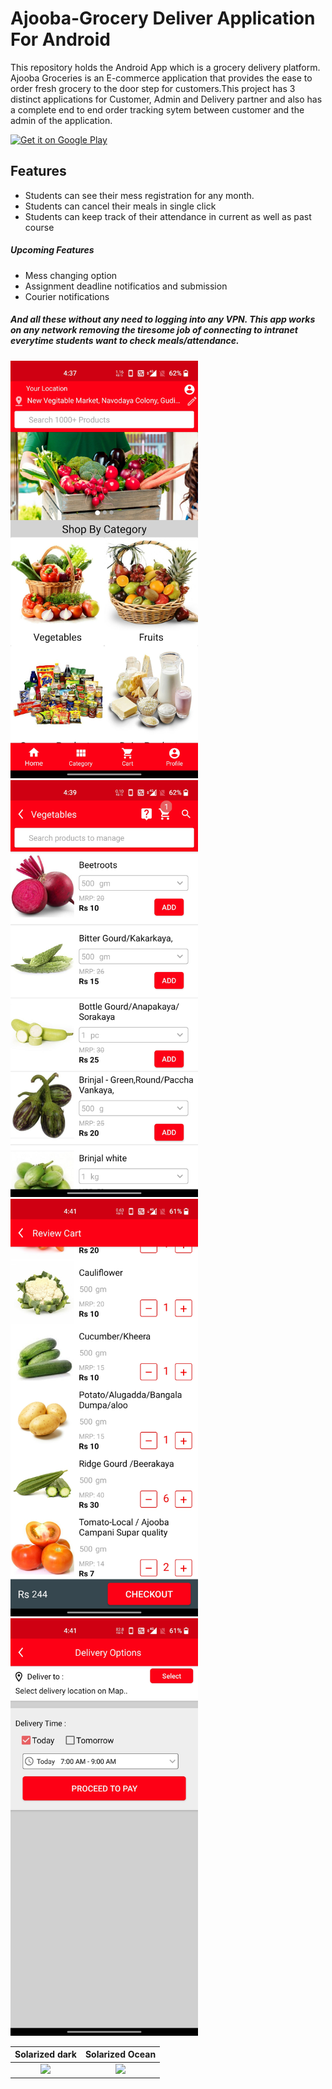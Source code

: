 # Ajooba-Grocery Deliver Application For Android

<p>This repository holds the Android App which is a grocery delivery platform. Ajooba Groceries is an E-commerce application that provides the ease to order fresh grocery to the door step for customers.This project has 3 distinct applications for Customer, Admin and Delivery partner and also has a complete end to end order tracking sytem between customer and the admin of the application.</p>

<a href='https://play.google.com/store/apps/details?id=com.ajoobashop.ajooba&hl=en_IN&gl=US'><img alt='Get it on Google Play' src='https://play.google.com/intl/en_us/badges/images/generic/en_badge_web_generic.png' height = "100" widht = "200"/></a>

## Features
- Students can see their mess registration for any month.
- Students can cancel their meals in single click
- Students can keep track of their attendance in current as well as past course

##### Upcoming Features
- Mess changing option
- Assignment deadline notificatios and submission
- Courier notifications

##### And all these without any need to logging into any VPN. This app works on any network removing the tiresome job of connecting to intranet everytime students want to check meals/attendance.

<img src="ScreenShots/Screenshot_1.jpg" width="300">      
<img src="ScreenShots/Screenshot_2.jpg" width="300"> 
<img src="ScreenShots/Screenshot_3.jpg" width="300"> 
<img src="ScreenShots/Screenshot_4.jpg" width="300"> 

Solarized dark             |  Solarized Ocean
:-------------------------:|:-------------------------:
![](https://...Dark.png)  |  ![](https://...Ocean.png)

